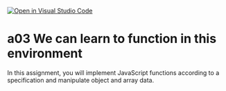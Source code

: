 [![Open in Visual Studio Code](https://classroom.github.com/assets/open-in-vscode-f059dc9a6f8d3a56e377f745f24479a46679e63a5d9fe6f495e02850cd0d8118.svg)](https://classroom.github.com/online_ide?assignment_repo_id=5843271&assignment_repo_type=AssignmentRepo)
# a03 We can learn to function in this environment
In this assignment, you will implement JavaScript functions according to a specification and manipulate object and array data.
